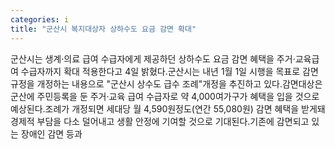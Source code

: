 ```yaml
---
categories: i
title: "군산시 복지대상자 상하수도 요금 감면 확대"
---
```

군산시는 생계·의료 급여 수급자에게 제공하던 상하수도 요금 감면 혜택을 주거·교육급여 수급자까지 확대 적용한다고 4일 밝혔다.군산시는 내년 1월 1일 시행을 목표로 감면 규정을 개정하는 내용으로 "군산시 상수도 급수 조례"개정을 추진하고 있다.감면대상은 군산에 주민등록을 둔 주거·교육 급여 수급자로 약 4,000여가구가 혜택을 입을 것으로 예상된다.조례가 개정되면 세대당 월 4,590원정도(연간 55,080원) 감면 혜택을 받게돼 경제적 부담을 다소 덜어내고 생활 안정에 기여할 것으로 기대된다.기존에 감면되고 있는 장애인 감면 등과